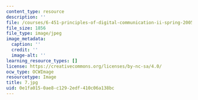 ```yaml
---
content_type: resource
description: ''
file: /courses/6-451-principles-of-digital-communication-ii-spring-2005/0e1fa0150ae8c1292edf410c06a138bc_7.jpg
file_size: 1856
file_type: image/jpeg
image_metadata:
  caption: ''
  credit: ''
  image-alt: ''
learning_resource_types: []
license: https://creativecommons.org/licenses/by-nc-sa/4.0/
ocw_type: OCWImage
resourcetype: Image
title: 7.jpg
uid: 0e1fa015-0ae8-c129-2edf-410c06a138bc
---
```

